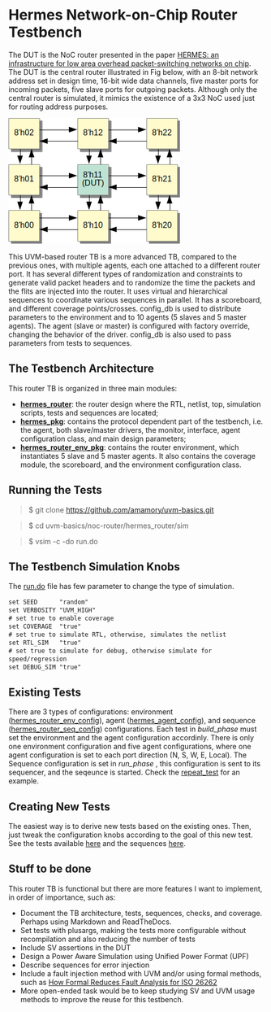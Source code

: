 # Hermes Network-on-Chip Router Testbench

The DUT is the NoC router presented in the paper [HERMES: an infrastructure for low area overhead packet-switching networks on chip](https://www.sciencedirect.com/science/article/pii/S0167926004000185). The DUT is the central router illustrated in Fig below, with an 8-bit network address set in design time, 16-bit wide data channels, five master ports for incoming packets, five slave ports for outgoing packets. Although only the central router is simulated, it mimics the existence of a 3x3 NoC used just for routing address purposes. 

![Hermes router TB in UVM!!!](router.png)

This UVM-based router TB is a more advanced TB, compared to the previous ones, with multiple agents, each one attached to a different router port. It has several different types of randomization and constraints to generate valid packet headers and to randomize the time the packets and the flits are injected into the router. It uses virtual and hierarchical sequences to coordinate various sequences in parallel. It has a scoreboard, and different coverage points/crosses. config_db is used to distribute parameters to the environment and to 10 agents (5 slaves and 5 master agents). The agent (slave or master) is configured with factory override, changing the behavior of the driver. config_db is also used to pass parameters from tests to sequences. 

## The Testbench Architecture

This router TB is organized in three main modules:
 - [**hermes_router**](../): the router design where the RTL, netlist, top, simulation scripts, tests and sequences are located;
 - [**hermes_pkg**](../../vips/hermes_pkg): contains the protocol dependent part of the testbench, i.e. the agent, both slave/master drivers, the monitor, interface, agent configuration class, and main design parameters;
 - [**hermes_router_env_pkg**](../../vips/hermes_router_env_pkg): contains the router environment, which instantiates 5 slave and 5 master agents. It also contains the coverage module, the scoreboard, and the environment configuration class.

## Running the Tests

> $ git clone https://github.com/amamory/uvm-basics.git

> $ cd uvm-basics/noc-router/hermes_router/sim

> $ vsim -c -do run.do

## The Testbench Simulation Knobs

The [run.do](../sim/run.do) file has few parameter to change the type of simulation.

```
set SEED      "random"
set VERBOSITY "UVM_HIGH"
# set true to enable coverage
set COVERAGE  "true"      
# set true to simulate RTL, otherwise, simulates the netlist
set RTL_SIM   "true"
# set true to simulate for debug, otherwise simulate for speed/regression
set DEBUG_SIM "true" 
```

## Existing Tests

There are 3 types of configurations: environment ([hermes_router_env_config](../../vips/hermes_router_env_pkg/src/hermes_router_env_config.sv)), agent ([hermes_agent_config](../../vips/hermes_pkg/src/hermes_agent_config.sv)), and sequence ([hermes_router_seq_config](../tb/seqs/src/hermes_router_seq_config.sv)) configurations. Each test in *build_phase* must set the environment and the agent configuration accordinly. There is only  one environment configuration and five agent configurations, where one agent configuration is set to each port direction (N, S, W, E, Local). The Sequence configuration is set in *run_phase* , this configuration is sent to its sequencer, and the seqeunce is started. Check the [repeat_test](../tb/tests/src/repeat_test.sv) for an example.

## Creating New Tests

The easiest way is to derive new tests based on the existing ones. Then, just tweak the configuration knobs according to the goal of this new test. See the tests available [here](../tb/tests/src) and the sequences [here](../tb/seqs/src).

## Stuff to be done

This router TB is functional but there are more features I want to implement, in order of importance, such as:
 - Document the TB architecture, tests, sequences, checks, and coverage. Perhaps using Markdown and ReadTheDocs.
 - Set tests with plusargs, making the tests more configurable without recompilation and also reducing the number of tests 
 - Include SV assertions in the DUT
 - Design a Power Aware Simulation using Unified Power Format (UPF)
 - Describe sequences for error injection
 - Include a fault injection method with UVM and/or using formal methods, such as 
[How Formal Reduces Fault Analysis for ISO 26262](https://www.mentor.com/products/fv/resources/overview/how-formal-reduces-fault-analysis-for-iso-26262-82758134-85e7-4753-92f4-6f90e36e7d96)
 - More open-ended task would be to keep studying SV and UVM usage methods to improve the reuse for this testbench.
